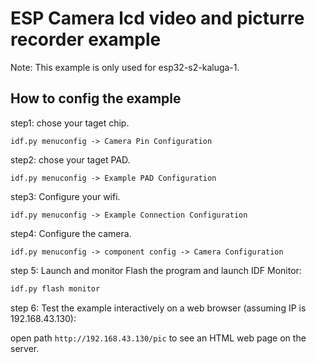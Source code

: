 # ESP Camera lcd video and picturre recorder example

Note: This example is only used for esp32-s2-kaluga-1.

## How to config the example

step1: chose your taget chip.

````
idf.py menuconfig -> Camera Pin Configuration
````

step2: chose your taget PAD.

````
idf.py menuconfig -> Example PAD Configuration
````

step3: Configure your wifi.

```
idf.py menuconfig -> Example Connection Configuration
```

step4: Configure the camera.

```
idf.py menuconfig -> component config -> Camera Configuration
```

step 5: Launch and monitor
Flash the program and launch IDF Monitor:

```bash
idf.py flash monitor
```

step 6: Test the example interactively on a web browser (assuming IP is 192.168.43.130):

open path `http://192.168.43.130/pic` to see an HTML web page on the server.
